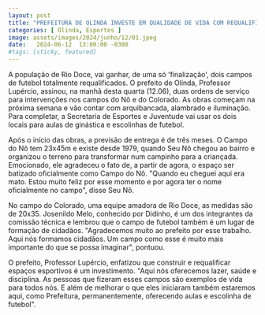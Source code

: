 ```yaml
---
layout: post
title: "PREFEITURA DE OLINDA INVESTE EM QUALIDADE DE VIDA COM REQUALIFICAÇÃO DE DOIS CAMPOS EM RIO DOCE"
categories: [ Olinda, Esportes ]
image: assets/images/2024/junho/12/01.jpeg
date:   2024-06-12  13:00:00 -0300
#tags: [sticky, featured]
---
```

A população de Rio Doce, vai ganhar, de uma só 'finalização', dois campos de futebol totalmente requalificados. O prefeito de Olinda, Professor Lupércio, assinou, na manhã desta quarta (12.06), duas ordens de serviço para intervenções nos campos do Nô e do Colorado. As obras começam na próxima semana e vão contar com arquibancada, alambrado e iluminação. Para completar, a Secretaria de Esportes e Juventude vai usar os dois locais para aulas de ginástica e escolinhas de futebol.

Após o início das obras, a previsão de entrega é de três meses. O Campo do Nô tem 23x45m e existe desde 1979, quando Seu Nô chegou ao bairro e organizou o terreno para transformar num campinho para a criançada. Emocionado, ele agradeceu o fato de, a partir de agora, o espaço ser batizado oficialmente como Campo do Nô. "Quando eu cheguei aqui era mato. Estou muito feliz por esse momento e por agora ter o nome oficialmente no campo", disse Seu Nô.

No campo do Colorado, uma equipe amadora de Rio Doce, as medidas são de 20x35. Josenildo Melo, conhecido por Didinho, é um dos integrantes da comissão técnica e lembrou que o campo de futebol também é um lugar de formação de cidadãos. "Agradecemos muito ao prefeito por esse trabalho. Aqui nós formamos cidadãos. Um campo como esse é muito mais importante do que se possa imaginar", pontuou.

O prefeito, Professor Lupércio, enfatizou que construir e requalificar espaços esportivos é um investimento. "Aqui nós oferecemos lazer, saúde e disciplina. As pessoas que fizeram esses campos são exemplos de vida para todos nós. E além de melhorar o que eles iniciaram também estaremos aqui, como Prefeitura, permanentemente, oferecendo aulas e escolinha de futebol".
